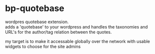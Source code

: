 # bp-quotebase
wordpres quotebase extension.  
adds a 'quotebase' to your wordpress and handles the taxonomies and URL's for the author/tag relation between the quotes.

my target is to make it accessable globally over the network with usable widgets to choose for the site admins